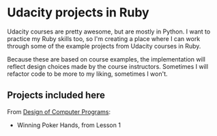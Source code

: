 Udacity projects in Ruby
========================

Udacity courses are pretty awesome, but are mostly in Python. I want to practice my Ruby skills too, so I'm creating a place where I can work through some of the example projects from Udacity courses in Ruby.

Because these are based on course examples, the implementation will reflect design choices made by the course instructors. Sometimes I will refactor code to be more to my liking, sometimes I won't. 



Projects included here
----------------------

From [Design of Computer Programs](http://www.udacity.com/course/cs212):

* Winning Poker Hands, from Lesson 1

